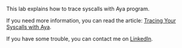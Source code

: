 This lab explains how to trace syscalls with Aya program.

If you need more information, you can read the article: [Tracing Your Syscalls with Aya](https://dev.to/littlejo/enhancing-your-aya-program-with-ebpf-maps-4hdj).

If you have some trouble, you can contact me on [LinkedIn](https://www.linkedin.com/in/joseph-ligier-4b86632).
